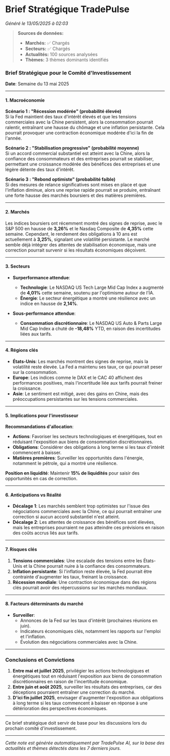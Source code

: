 # Brief Stratégique TradePulse

*Généré le 13/05/2025 à 02:03*

> **Sources de données:**
> - **Marchés:** ✅ Chargés
> - **Secteurs:** ✅ Chargés
> - **Actualités:** 100 sources analysées
> - **Thèmes:** 3 thèmes dominants identifiés

### Brief Stratégique pour le Comité d'Investissement

**Date**: Semaine du 13 mai 2025

---

#### 1. **Macroéconomie**

**Scénario 1 : "Récession modérée" (probabilité élevée)**  
Si la Fed maintient des taux d'intérêt élevés et que les tensions commerciales avec la Chine persistent, alors la consommation pourrait ralentir, entraînant une hausse du chômage et une inflation persistante. Cela pourrait provoquer une contraction économique modérée d'ici la fin de l'année.

**Scénario 2 : "Stabilisation progressive" (probabilité moyenne)**  
Si un accord commercial substantiel est atteint avec la Chine, alors la confiance des consommateurs et des entreprises pourrait se stabiliser, permettant une croissance modérée des bénéfices des entreprises et une légère détente des taux d'intérêt.

**Scénario 3 : "Rebond optimiste" (probabilité faible)**  
Si des mesures de relance significatives sont mises en place et que l'inflation diminue, alors une reprise rapide pourrait se produire, entraînant une forte hausse des marchés boursiers et des matières premières.

---

#### 2. **Marchés**

Les indices boursiers ont récemment montré des signes de reprise, avec le S&P 500 en hausse de **3,26%** et le Nasdaq Composite de **4,35%** cette semaine. Cependant, le rendement des obligations à 10 ans est actuellement à **3,25%**, signalant une volatilité persistante. Le marché semble déjà intégrer des attentes de stabilisation économique, mais une correction pourrait survenir si les résultats économiques déçoivent.

---

#### 3. **Secteurs**

- **Surperformance attendue**: 
  - **Technologie**: Le NASDAQ US Tech Large Mid Cap Index a augmenté de **4,01%** cette semaine, soutenu par l'optimisme autour de l'IA.
  - **Énergie**: Le secteur énergétique a montré une résilience avec un indice en hausse de **2,14%**.
  
- **Sous-performance attendue**: 
  - **Consommation discrétionnaire**: Le NASDAQ US Auto & Parts Large Mid Cap Index a chuté de **-18,48%** YTD, en raison des incertitudes liées aux tarifs.

---

#### 4. **Régions clés**

- **États-Unis**: Les marchés montrent des signes de reprise, mais la volatilité reste élevée. La Fed a maintenu ses taux, ce qui pourrait peser sur la consommation.
- **Europe**: Les indices comme le DAX et le CAC 40 affichent des performances positives, mais l'incertitude liée aux tarifs pourrait freiner la croissance.
- **Asie**: Le sentiment est mitigé, avec des gains en Chine, mais des préoccupations persistantes sur les tensions commerciales.

---

#### 5. **Implications pour l'investisseur**

**Recommandations d'allocation**:
- **Actions**: Favoriser les secteurs technologiques et énergétiques, tout en réduisant l'exposition aux biens de consommation discrétionnaires.
- **Obligations**: Considérer des obligations à long terme si les taux d'intérêt commencent à baisser.
- **Matières premières**: Surveiller les opportunités dans l'énergie, notamment le pétrole, qui a montré une résilience.
  
**Position en liquidité**: Maintenir **15% de liquidités** pour saisir des opportunités en cas de correction.

---

#### 6. **Anticipations vs Réalité**

- **Décalage 1**: Les marchés semblent trop optimistes sur l'issue des négociations commerciales avec la Chine, ce qui pourrait entraîner une correction si aucun accord substantiel n'est atteint.
- **Décalage 2**: Les attentes de croissance des bénéfices sont élevées, mais les entreprises pourraient ne pas atteindre ces prévisions en raison des coûts accrus liés aux tarifs.

---

#### 7. **Risques clés**

1. **Tensions commerciales**: Une escalade des tensions entre les États-Unis et la Chine pourrait nuire à la confiance des consommateurs.
2. **Inflation persistante**: Si l'inflation reste élevée, la Fed pourrait être contrainte d'augmenter les taux, freinant la croissance.
3. **Récession mondiale**: Une contraction économique dans des régions clés pourrait avoir des répercussions sur les marchés mondiaux.

---

#### 8. **Facteurs déterminants du marché**

- **Surveiller**: 
  - Annonces de la Fed sur les taux d'intérêt (prochaines réunions en juin).
  - Indicateurs économiques clés, notamment les rapports sur l'emploi et l'inflation.
  - Évolution des négociations commerciales avec la Chine.

---

### Conclusions et Convictions

1. **Entre mai et juillet 2025**, privilégier les actions technologiques et énergétiques tout en réduisant l'exposition aux biens de consommation discrétionnaires en raison de l'incertitude économique.
2. **Entre juin et août 2025**, surveiller les résultats des entreprises, car des déceptions pourraient entraîner une correction du marché.
3. **D'ici fin juillet 2025**, envisager d'augmenter l'exposition aux obligations à long terme si les taux commencent à baisser en réponse à une détérioration des perspectives économiques.

--- 

Ce brief stratégique doit servir de base pour les discussions lors du prochain comité d'investissement.

---

*Cette note est générée automatiquement par TradePulse AI, sur la base des actualités et thèmes détectés dans les 7 derniers jours.*
